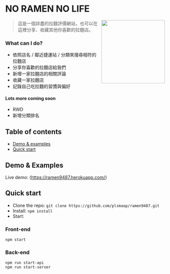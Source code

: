 # NO RAMEN NO LIFE

<img src="https://i.pinimg.com/originals/56/47/15/5647153df9bb52f5eafb7fb37afcb857.jpg" height="200" align="right">

> 這是一個詳盡的拉麵評價網站，也可以在這裡分享、收藏其他你喜歡的拉麵店。

### What can I do?

* 依照店名 / 鄰近捷運站 / 分類來搜尋相符的拉麵店
* 分享你喜歡的拉麵店給我們
* 新增一家拉麵店的相關評論
* 收藏一家拉麵店
* 記錄自己吃拉麵的習慣與偏好

#### Lots more coming soon

* RWD 
* 新增分類排名


## Table of contents
- [Demo & examples](#demo-&-examples)
- [Quick start](#quick-start)

## Demo & Examples

Live demo: (https://ramen9487.herokuapp.com/)

## Quick start

- Clone the repo: `git clone https://github.com/plsmaop/ramen9487.git`
- Install: `npm install`
- Start: 
### Front-end
```
npm start
```

### Back-end
```
npm run start-api
npm run start-server
```


